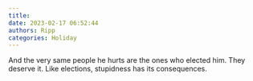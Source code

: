 ```yaml
---
title: 
date: 2023-02-17 06:52:44
authors: Ripp
categories: Holiday
---
```


 And the very same people he hurts are the ones who elected him.  They deserve it.
Like elections, stupidness has its consequences.